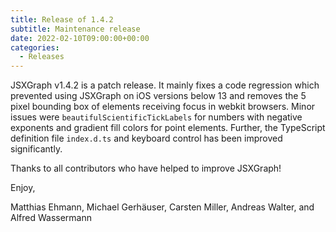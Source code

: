```yaml
---
title: Release of 1.4.2
subtitle: Maintenance release
date: 2022-02-10T09:00:00+00:00
categories:
  - Releases
---
```


JSXGraph v1.4.2 is a patch release. It mainly fixes a code regression
which prevented using JSXGraph on iOS versions below 13 and removes the
5 pixel bounding box of elements receiving focus in webkit browsers.
Minor issues were `beautifulScientificTickLabels` for numbers with
negative exponents and gradient fill colors for point elements.
Further, the TypeScript definition file `index.d.ts` and keyboard
control has been improved significantly.

Thanks to all contributors who have helped to improve JSXGraph!

Enjoy,

Matthias Ehmann, Michael Gerhäuser, Carsten Miller, Andreas Walter, and Alfred Wassermann
